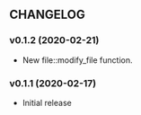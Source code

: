 ## CHANGELOG

### v0.1.2 (2020-02-21)

* New file::modify_file function.

### v0.1.1 (2020-02-17)

* Initial release
